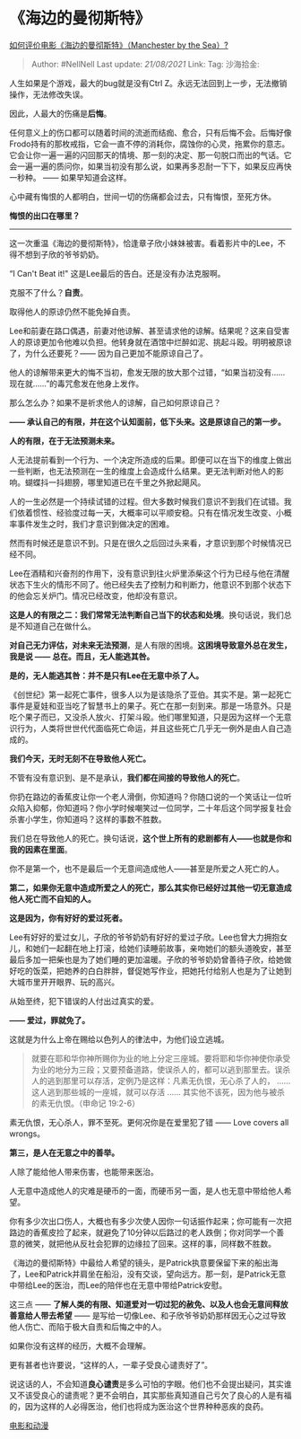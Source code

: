 # 《海边的曼彻斯特》

[如何评价电影《海边的曼彻斯特》（Manchester by the Sea）?](https://www.zhihu.com/question/53523367/answer/751676961)

> Author: #NellNell
> Last update: *21/08/2021*
> Link:
> Tag:
> 沙海拾金:

人生如果是个游戏，最大的bug就是没有Ctrl Z。永远无法回到上一步，无法撤销操作，无法修改失误。

因此，人最大的伤痛是**后悔**。

任何意义上的伤口都可以随着时间的流逝而结痂、愈合，只有后悔不会。后悔好像Frodo持有的那枚戒指，它会一直不停的消耗你，腐蚀你的心灵，拖累你的意志。它会让你一遍一遍的闪回那天的情境、那一刻的决定、那一句脱口而出的气话。它会一遍一遍的质问你，如果当初没有那么说，如果再多忍耐一下下，如果反应再快一秒种。 —— 如果早知道会这样。

心中藏有悔恨的人都明白，世间一切的伤痛都会过去，只有悔恨，至死方休。

**悔恨的出口在哪里？**

---

这一次重温《海边的曼彻斯特》，恰逢章子欣小妹妹被害。看着影片中的Lee，不得不想到子欣的爷爷奶奶。

“I Can't Beat it!" 这是Lee最后的告白。还是没有办法克服啊。

克服不了什么？**自责**。

取得他人的原谅仍然不能免掉自责。

Lee和前妻在路口偶遇，前妻对他谅解、甚至请求他的谅解。结果呢？这来自受害人的原谅更加令他难以负担。他转身就在酒馆中烂醉如泥、挑起斗殴。明明被原谅了，为什么还要死？—— 因为自己更加不能原谅自己了。

他人的谅解带来更大的悔不当初，愈发无限的放大那个过错，“如果当初没有……现在就……”的毒咒愈发在他身上发作。

那么怎么办？如果不是祈求他人的谅解，自己如何原谅自己？

**—— 承认自己的有限，并在这个认知面前，低下头来。这是原谅自己的第一步。**

**人的有限，在于无法预测未来。**

人无法提前看到一个行为、一个决定所造成的后果。即便可以在当下的维度上做出一些判断，也无法预测在一生的维度上会造成什么结果。更无法判断对他人的影响。蝴蝶抖一抖翅膀，哪里知道已在千里之外掀起飓风。

人的一生必然是一个持续试错的过程。但大多数时候我们意识不到我们在试错。我们依着惯性、经验度过每一天，大概率可以平顺安稳。只有在情况发生改变、小概率事件发生之时，我们才意识到做决定的困难。

然而有时候还是意识不到。只是在很久之后回过头来看，才意识到那个时候情况已经不同。

Lee在酒精和兴奋剂的作用下，没有意识到往火炉里添柴这个行为已经与他在清醒状态下生火的情形不同了。他已经失去了控制力和判断力，他意识不到那个状态下的他会忘关炉门。情况已经改变，他却没有意识。

**这是人的有限之二：我们常常无法判断自己当下的状态和处境**。换句话说，我们总是不知道自己在做什么。

**对自己无力评估，对未来无法预测**，是人有限的困境。**这困境导致意外总在发生，我是说 —— 总在。而且，无人能逃其咎。**

**是的，无人能逃其咎：并不是只有Lee在无意中杀了人。**

《创世纪》第一起死亡事件，很多人以为是该隐杀了亚伯。其实不是。第一起死亡事件是夏娃和亚当吃了智慧书上的果子。死亡在那一刻到来。那是一场意外。只是吃个果子而已，又没杀人放火、打架斗殴。他们哪里知道，只是因为这样一个无意识行为，人类将世世代代面临死亡命运，并且这些死亡几乎无一例外是由人自己造成的。

**我们今天，无时无刻不在导致他人死亡。**

不管有没有意识到、是不是承认，**我们都在间接的导致他人的死亡**。

你扔在路边的香蕉皮让你一个老人滑倒，你知道吗？你随口说的一个笑话让一位听众陷入抑郁，你知道吗？你小学时候嘲笑过一位同学，二十年后这个同学报复社会杀害小学生，你知道吗？这样的事数不胜数。

我们总在导致他人的死亡。换句话说，**这个世上所有的悲剧都有人——也就是你和我的因素在里面**。

你不是第一个，也不是最后一个无意间造成他人——甚至是所爱之人死亡的人。

**第二，如果你无意中造成所爱之人的死亡，那么其实你已经好过其他一切无意造成他人死亡而不自知的人。**

**这是因为，你有好好的爱过死者。**

Lee有好好的爱过女儿，子欣的爷爷奶奶有好好的爱过子欣。Lee也曾大力拥抱女儿，和她们一起翻在地上打滚，给她们读睡前故事，亲吻她们的额头道晚安，甚至最后多加一把柴也是为了她们睡的更加温暖。子欣的爷爷奶奶曾善待子欣，给她做好吃的饭菜，把她养的白白胖胖，督促她写作业，把她托付给别人也是为了让她到大城市里开开眼界、玩的高兴。

从始至终，犯下错误的人付出过真实的爱。

**—— 爱过，罪就免了。**

这就是为什么上帝在赐给以色列人的律法中，为他们设立逃城。

> 就要在耶和华你神所赐你为业的地上分定三座城。要将耶和华你神使你承受为业的地分为三段；又要预备道路，使误杀人的，都可以逃到那里去。误杀人的逃到那里可以存活，定例乃是这样：凡素无仇恨，无心杀了人的， …… 这人逃到那些城的一座城，就可以存活 …… 其实他不该死，因为他与被杀的素无仇恨。（申命记‬ ‭19:2-6‬）

素无仇恨，无心杀人，罪不至死。更何况你是在爱里犯了错 —— Love covers all wrongs。

**第三，是人在无意之中的善举。**

人除了能给他人带来伤害，也能带来医治。

人无意中造成他人的灾难是硬币的一面，而硬币另一面，是人也无意中带给他人希望。

你有多少次出口伤人，大概也有多少次使人因你一句话振作起来；你可能有一次把路边的香蕉皮捡了起来，就避免了10分钟以后路过的老人跌倒；你对同学一个善意的微笑，就把他从反社会犯罪的边缘拉了回来。这样的事，同样数不胜数。

《海边的曼彻斯特》中最给人希望的镜头，是Patrick执意要保留下来的船出海了，Lee和Patrick并肩坐在船沿，没有交谈，望向远方。那一刻，是Patrick无意中带给Lee的医治，而Lee的陪伴也在无意中带给Patrick安慰。

这三点 —— **了解人类的有限、知道爱对一切过犯的赦免、以及人也会无意间释放善意给人带去希望** —— 是写给一切像Lee、和子欣爷爷奶奶那样因无心之过导致他人伤亡、而陷于极大自责和后悔之中的人。

如果你没有这样的经历，大概不会理解。

更有甚者也许要说，“这样的人，一辈子受良心谴责好了”。

说这话的人，不会知道**良心谴责**是多么可怕的字眼。他们也不会提出疑问，其实谁又不该受良心的谴责呢？更不会明白，其实那些真知道自己亏欠了良心的人是有福的，因为这样的人必得医治，他们也将成为医治这个世界种种恶疾的良药。

[电影和动漫](https://www.zhihu.com/collection/313818721)
